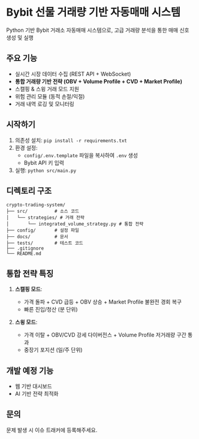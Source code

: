 # Bybit 선물 거래량 기반 자동매매 시스템

Python 기반 Bybit 거래소 자동매매 시스템으로, 고급 거래량 분석을 통한 매매 신호 생성 및 실행

## 주요 기능
- 실시간 시장 데이터 수집 (REST API + WebSocket)
- **통합 거래량 기반 전략 (OBV + Volume Profile + CVD + Market Profile)**
- 스캘핑 & 스윙 거래 모드 지원
- 위험 관리 모듈 (동적 손절/익절)
- 거래 내역 로깅 및 모니터링

## 시작하기
1. 의존성 설치: `pip install -r requirements.txt`
2. 환경 설정:
   - `config/.env.template` 파일을 복사하여 `.env` 생성
   - Bybit API 키 입력
3. 실행: `python src/main.py`

## 디렉토리 구조
```
crypto-trading-system/
├── src/          # 소스 코드
│   └── strategies/ # 거래 전략
│       └── integrated_volume_strategy.py # 통합 전략
├── config/       # 설정 파일
├── docs/         # 문서
├── tests/        # 테스트 코드
├── .gitignore
└── README.md
```

## 통합 전략 특징
1. **스캘핑 모드**:
   - 가격 돌파 + CVD 급등 + OBV 상승 + Market Profile 불완전 경회 복구
   - 빠른 진입/청산 (분 단위)

2. **스윙 모드**:
   - 가격 이탈 + OBV/CVD 강세 다이버전스 + Volume Profile 저거래량 구간 통과
   - 중장기 포지션 (일/주 단위)

## 개발 예정 기능
- 웹 기반 대시보드
- AI 기반 전략 최적화

## 문의
문제 발생 시 이슈 트래커에 등록해주세요.
